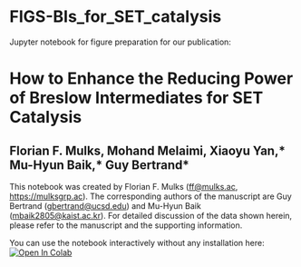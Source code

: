 # FIGS-BIs_for_SET_catalysis
Jupyter notebook for figure preparation for our publication:

# How to Enhance the Reducing Power of Breslow Intermediates for SET Catalysis

## Florian F. Mulks, Mohand Melaimi, Xiaoyu Yan,* Mu-Hyun Baik,* Guy Bertrand*

This notebook was created by Florian F. Mulks (ff@mulks.ac, https://mulksgrp.ac). The corresponding authors of the manuscript are Guy Bertrand (gbertrand@ucsd.edu) and Mu-Hyun Baik (mbaik2805@kaist.ac.kr). For detailed discussion of the data shown herein, please refer to the manuscript and the supporting information.

You can use the notebook interactively without any installation here:
[![Open In Colab](https://colab.research.google.com/assets/colab-badge.svg)](https://colab.research.google.com/github/BaikgrpKAIST/FIGS-BIs_for_SET_catalysis/blob/main/FIGS_BIs_for_redox_catalysis.ipynb)

